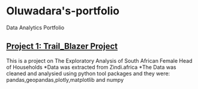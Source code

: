 # Oluwadara's-portfolio
Data Analytics Portfolio
## [Project 1: Trail_Blazer Project](https://github.com/Oluwadara-Adepoju/Trail_blazer)
This is a project on The Exploratory Analysis of South African Female Head of Households
 *Data was extracted from Zindi.africa
 *The Data was cleaned and analysied using python tool packages and they were: pandas,geopandas,plotly,matplotlib and numpy
